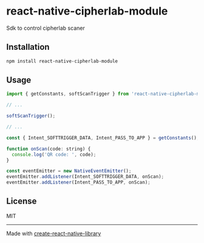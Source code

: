 # react-native-cipherlab-module

Sdk to control cipherlab scaner

## Installation

```sh
npm install react-native-cipherlab-module
```

## Usage

```js
import { getConstants, softScanTrigger } from 'react-native-cipherlab-module';

// ...

softScanTrigger();

// ...

const { Intent_SOFTTRIGGER_DATA, Intent_PASS_TO_APP } = getConstants();

function onScan(code: string) {
  console.log('QR code: ', code);
}

const eventEmitter = new NativeEventEmitter();
eventEmitter.addListener(Intent_SOFTTRIGGER_DATA, onScan);
eventEmitter.addListener(Intent_PASS_TO_APP, onScan);

```

## License

MIT

---

Made with [create-react-native-library](https://github.com/callstack/react-native-builder-bob)
